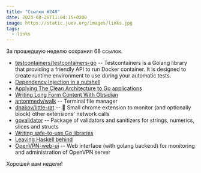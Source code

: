 ```yaml
---
title: "Ссылки #248"
date: 2023-08-26T11:04:15+0300
image: https://static.juev.org/images/links.jpg
tags: 
  - links
---
```


За прошедшую неделю сохранил 68 ссылок.

- [testcontainers/testcontainers-go](https://github.com/testcontainers/testcontainers-go) -- Testcontainers is a Golang library that providing a friendly API to run Docker container. It is designed to create runtime environment to use during your automatic tests.
- [Dependency Injection in a nutshell](https://appliedgo.net/di/)
- [Applying The Clean Architecture to Go applications](https://manuel.kiessling.net/2012/09/28/applying-the-clean-architecture-to-go-applications/)
- [Writing Long Form Content With Obsidian](https://www.eleanorkonik.com/writing-long-form-content/)
- [antonmedv/walk](https://github.com/antonmedv/walk) -- Terminal file manager
- [dnakov/little-rat](https://github.com/dnakov/little-rat) -- 🐀 Small chrome extension to monitor (and optionally block) other extensions' network calls
- [govalidator](https://github.com/asaskevich/govalidator) -- Package of validators and sanitizers for strings, numerics, slices and structs
- [Writing safe-to-use Go libraries](https://blog.orsinium.dev/posts/go/safe-api/)
- [Leaving Haskell behind](https://journal.infinitenegativeutility.com/leaving-haskell-behind)
- [OpenVPN-web-ui](https://github.com/adamwalach/openvpn-web-ui) -- Web interface (with golang backend) for monitoring and administration of OpenVPN server

Хорошей вам недели!
